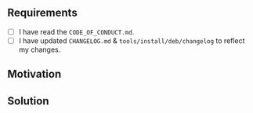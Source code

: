 <!--
Thank you for your Pull Request. Please provide a description above and review
the requirements below.

Bug fixes and new features should include tests !

Contributors guide: https://github.com/viridIT/vSMTP/blob/main/CONTRIBUTING.md
-->

## Requirements

<!--
Be sure to tick everything before submitting your PR !
-->

- [ ] I have read the `CODE_OF_CONDUCT.md`.
- [ ] I have updated `CHANGELOG.md` & `tools/install/deb/changelog` to reflect my changes.

## Motivation

<!--
Explain the context and why you're making that change. What is the problem
you're trying to solve? If a new feature is being added, describe the intended
use case that feature fulfills.
-->

## Solution

<!--
Summarize the solution and provide any necessary context needed to understand
the code change.
-->
